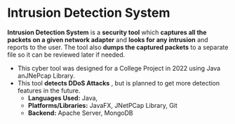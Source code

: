 # Intrusion Detection System

**Intrusion Detection System** is a **security tool** which **captures all the packets on a given network adapter** and **looks for any intrusion** and reports to the user. The tool also **dumps the captured packets** to a separate file so it can be reviewed later if needed.

- This cyber tool was designed for a College Project in 2022 using Java anJNePcap Library.
- This tool **detects DDoS Attacks** , but is planned to get more detection features in the future.
    - **Languages Used:** Java,
    - **Platforms/Libraries:** JavaFX, JNetPCap Library, Git
    - **Backend:** Apache Server, MongoDB
